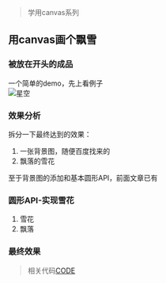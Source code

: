 > 学用canvas系列  

## 用canvas画个飘雪
### 被放在开头的成品
一个简单的demo，先上看例子  
![星空](http://ozp3e2myx.bkt.clouddn.com/winter.gif?1111)  

### 效果分析 
拆分一下最终达到的效果：  
1. 一张背景图，随便百度找来的
2. 飘落的雪花

至于背景图的添加和基本圆形API，前面文章已有

### 圆形API-实现雪花 
1. 雪花
2. 飘落  

### 最终效果  

> 相关代码[CODE](https://github.com/careycui/blog/tree/master/canvas/night_star)